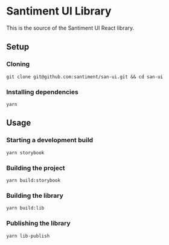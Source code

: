 # Santiment UI Library

This is the source of the Santiment UI React library.

## Setup

### Cloning

`git clone git@github.com:santiment/san-ui.git && cd san-ui`

### Installing dependencies

`yarn`

## Usage

### Starting a development build

`yarn storybook`

### Building the project

`yarn build:storybook`

### Building the library

`yarn build:lib`

### Publishing the library

`yarn lib-publish`
